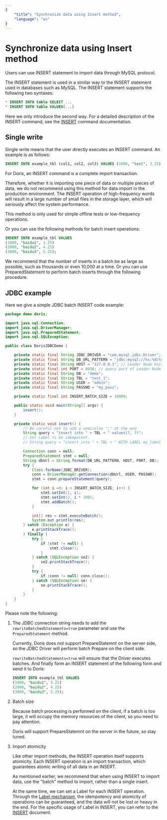 ```yaml
---
{
    "title": "Synchronize data using Insert method",
    "language": "en"
}
---
```


<!-- 
Licensed to the Apache Software Foundation (ASF) under one
or more contributor license agreements.  See the NOTICE file
distributed with this work for additional information
regarding copyright ownership.  The ASF licenses this file
to you under the Apache License, Version 2.0 (the
"License"); you may not use this file except in compliance
with the License.  You may obtain a copy of the License at

  http://www.apache.org/licenses/LICENSE-2.0

Unless required by applicable law or agreed to in writing,
software distributed under the License is distributed on an
"AS IS" BASIS, WITHOUT WARRANTIES OR CONDITIONS OF ANY
KIND, either express or implied.  See the License for the
specific language governing permissions and limitations
under the License.
-->

# Synchronize data using Insert method

Users can use INSERT statement to import data through MySQL protocol.

The INSERT statement is used in a similar way to the INSERT statement used in databases such as MySQL. The INSERT statement supports the following two syntaxes:

```sql
* INSERT INTO table SELECT ...
* INSERT INTO table VALUES(...)
```

Here we only introduce the second way. For a detailed description of the INSERT command, see the [INSERT](../../../sql-manual/sql-reference/Data-Manipulation-Statements/Manipulation/INSERT.md) command documentation.

## Single write

Single write means that the user directly executes an INSERT command. An example is as follows:

```sql
INSERT INTO example_tbl (col1, col2, col3) VALUES (1000, "test", 3.25);
```

For Doris, an INSERT command is a complete import transaction.

Therefore, whether it is importing one piece of data or multiple pieces of data, we do not recommend using this method for data import in the production environment. The INSERT operation of high-frequency words will result in a large number of small files in the storage layer, which will seriously affect the system performance.

This method is only used for simple offline tests or low-frequency operations.

Or you can use the following methods for batch insert operations:

```sql
INSERT INTO example_tbl VALUES
(1000, "baidu1", 3.25)
(2000, "baidu2", 4.25)
(3000, "baidu3", 5.25);
```

We recommend that the number of inserts in a batch be as large as possible, such as thousands or even 10,000 at a time. Or you can use PreparedStatement to perform batch inserts through the following procedure.

## JDBC example

Here we give a simple JDBC batch INSERT code example:

```java
package demo.doris;

import java.sql.Connection;
import java.sql.DriverManager;
import java.sql.PreparedStatement;
import java.sql.SQLException;

public class DorisJDBCDemo {

    private static final String JDBC_DRIVER = "com.mysql.jdbc.Driver";
    private static final String DB_URL_PATTERN = "jdbc:mysql://%s:%d/%s?rewriteBatchedStatements=true";
    private static final String HOST = "127.0.0.1"; // Leader Node host
    private static final int PORT = 9030; // query port of Leader Node
    private static final String DB = "demo";
    private static final String TBL = "test_1";
    private static final String USER = "admin";
    private static final String PASSWD = "my_pass";

    private static final int INSERT_BATCH_SIZE = 10000;

    public static void main(String[] args) {
        insert();
    }

    private static void insert() {
        // Be careful not to add a semicolon ";" at the end
        String query = "insert into " + TBL + " values(?, ?)";
        // Set Label to be idempotent.
        // String query = "insert into " + TBL + " WITH LABEL my_label values(?, ?)";

        Connection conn = null;
        PreparedStatement stmt = null;
        String dbUrl = String.format(DB_URL_PATTERN, HOST, PORT, DB);
        try {
            Class.forName(JDBC_DRIVER);
            conn = DriverManager.getConnection(dbUrl, USER, PASSWD);
            stmt = conn.prepareStatement(query);

            for (int i =0; i < INSERT_BATCH_SIZE; i++) {
                stmt.setInt(1, i);
                stmt.setInt(2, i * 100);
                stmt.addBatch();
            }

            int[] res = stmt.executeBatch();
            System.out.println(res);
        } catch (Exception e) {
            e.printStackTrace();
        } finally {
            try {
                if (stmt != null) {
                    stmt.close();
                }
            } catch (SQLException se2) {
                se2.printStackTrace();
            }
            try {
                if (conn != null) conn.close();
            } catch (SQLException se) {
                se.printStackTrace();
            }
        }
    }
}
```

Please note the following:

1. The JDBC connection string needs to add the `rewriteBatchedStatements=true` parameter and use the `PreparedStatement` method.

   Currently, Doris does not support PrepareStatemnt on the server side, so the JDBC Driver will perform batch Prepare on the client side.

   `rewriteBatchedStatements=true` will ensure that the Driver executes batches. And finally form an INSERT statement of the following form and send it to Doris:

   ```sql
   INSERT INTO example_tbl VALUES
   (1000, "baidu1", 3.25)
   (2000, "baidu2", 4.25)
   (3000, "baidu3", 5.25);
   ```

2. Batch size

   Because batch processing is performed on the client, if a batch is too large, it will occupy the memory resources of the client, so you need to pay attention.

   Doris will support PrepareStatemnt on the server in the future, so stay tuned.

3. Import atomicity

   Like other import methods, the INSERT operation itself supports atomicity. Each INSERT operation is an import transaction, which guarantees atomic writing of all data in an INSERT.

   As mentioned earlier, we recommend that when using INSERT to import data, use the "batch" method to import, rather than a single insert.

   At the same time, we can set a Label for each INSERT operation. Through the [Label mechanism](./load-atomicity.md), the idempotency and atomicity of operations can be guaranteed, and the data will not be lost or heavy in the end. For the specific usage of Label in INSERT, you can refer to the [INSERT](../../../sql-manual/sql-reference/Data-Manipulation-Statements/Manipulation/INSERT.md) document.
